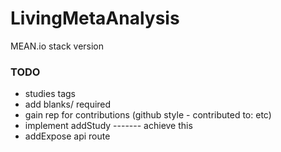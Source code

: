 # LivingMetaAnalysis
MEAN.io stack version

### TODO
- studies tags
- add blanks/ required
- gain rep for contributions (github style - contributed to: etc)
- implement addStudy ------- achieve this
- addExpose api route
